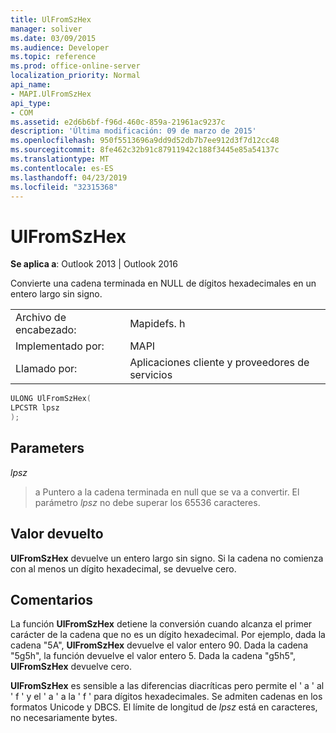 ```yaml
---
title: UlFromSzHex
manager: soliver
ms.date: 03/09/2015
ms.audience: Developer
ms.topic: reference
ms.prod: office-online-server
localization_priority: Normal
api_name:
- MAPI.UlFromSzHex
api_type:
- COM
ms.assetid: e2d6b6bf-f96d-460c-859a-21961ac9237c
description: 'Última modificación: 09 de marzo de 2015'
ms.openlocfilehash: 950f5513696a9dd9d52db7b7ee912d3f7d12cc48
ms.sourcegitcommit: 8fe462c32b91c87911942c188f3445e85a54137c
ms.translationtype: MT
ms.contentlocale: es-ES
ms.lasthandoff: 04/23/2019
ms.locfileid: "32315368"
---
```

# <a name="ulfromszhex"></a>UlFromSzHex

  
  
**Se aplica a**: Outlook 2013 | Outlook 2016 
  
Convierte una cadena terminada en NULL de dígitos hexadecimales en un entero largo sin signo. 
  
|||
|:-----|:-----|
|Archivo de encabezado:  <br/> |Mapidefs. h  <br/> |
|Implementado por:  <br/> |MAPI  <br/> |
|Llamado por:  <br/> |Aplicaciones cliente y proveedores de servicios  <br/> |
   
```cpp
ULONG UlFromSzHex(
LPCSTR lpsz
);
```

## <a name="parameters"></a>Parameters

 _lpsz_
  
> a Puntero a la cadena terminada en null que se va a convertir. El parámetro _lpsz_ no debe superar los 65536 caracteres. 
    
## <a name="return-value"></a>Valor devuelto

 **UlFromSzHex** devuelve un entero largo sin signo. Si la cadena no comienza con al menos un dígito hexadecimal, se devuelve cero. 
  
## <a name="remarks"></a>Comentarios

La función **UlFromSzHex** detiene la conversión cuando alcanza el primer carácter de la cadena que no es un dígito hexadecimal. Por ejemplo, dada la cadena "5A", **UlFromSzHex** devuelve el valor entero 90. Dada la cadena "5g5h", la función devuelve el valor entero 5. Dada la cadena "g5h5", **UlFromSzHex** devuelve cero. 
  
 **UlFromSzHex** es sensible a las diferencias diacríticas pero permite el ' a ' al ' f ' y el ' a ' a la ' f ' para dígitos hexadecimales. Se admiten cadenas en los formatos Unicode y DBCS. El límite de longitud de _lpsz_ está en caracteres, no necesariamente bytes. 
  

